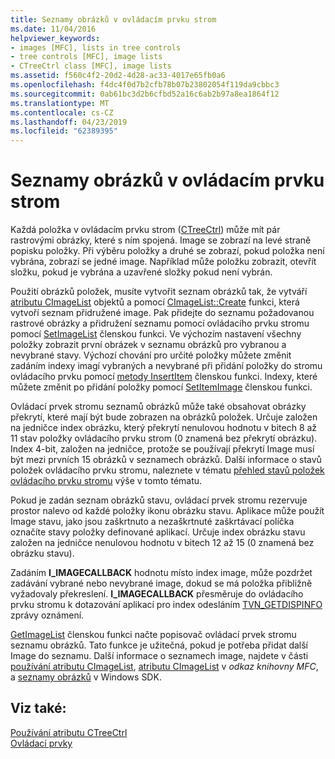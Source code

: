 ```yaml
---
title: Seznamy obrázků v ovládacím prvku strom
ms.date: 11/04/2016
helpviewer_keywords:
- images [MFC], lists in tree controls
- tree controls [MFC], image lists
- CTreeCtrl class [MFC], image lists
ms.assetid: f560c4f2-20d2-4d28-ac33-4017e65fb0a6
ms.openlocfilehash: f4dc4f0d7b2cfb78b07b23802054f119da9cbbc3
ms.sourcegitcommit: 0ab61bc3d2b6cfbd52a16c6ab2b97a8ea1864f12
ms.translationtype: MT
ms.contentlocale: cs-CZ
ms.lasthandoff: 04/23/2019
ms.locfileid: "62389395"
---
```

# <a name="tree-control-image-lists"></a>Seznamy obrázků v ovládacím prvku strom

Každá položka v ovládacím prvku strom ([CTreeCtrl](../mfc/reference/ctreectrl-class.md)) může mít pár rastrovými obrázky, které s ním spojená. Image se zobrazí na levé straně popisku položky. Při výběru položky a druhé se zobrazí, pokud položka není vybrána, zobrazí se jedné image. Například může položku zobrazit, otevřít složku, pokud je vybrána a uzavřené složky pokud není vybrán.

Použití obrázků položek, musíte vytvořit seznam obrázků tak, že vytváří [atributu CImageList](../mfc/reference/cimagelist-class.md) objektů a pomocí [CImageList::Create](../mfc/reference/cimagelist-class.md#create) funkci, která vytvoří seznam přidružené image. Pak přidejte do seznamu požadovanou rastrové obrázky a přidružení seznamu pomocí ovládacího prvku stromu pomocí [SetImageList](../mfc/reference/ctreectrl-class.md#setimagelist) členskou funkci. Ve výchozím nastavení všechny položky zobrazit první obrázek v seznamu obrázků pro vybranou a nevybrané stavy. Výchozí chování pro určité položky můžete změnit zadáním indexy imagí vybraných a nevybrané při přidání položky do stromu ovládacího prvku pomocí [metody InsertItem](../mfc/reference/ctreectrl-class.md#insertitem) členskou funkci. Indexy, které můžete změnit po přidání položky pomocí [SetItemImage](../mfc/reference/ctreectrl-class.md#setitemimage) členskou funkci.

Ovládací prvek stromu seznamů obrázků může také obsahovat obrázky překrytí, které mají být bude zobrazen na obrázků položek. Určuje založen na jedničce index obrázku, který překrytí nenulovou hodnotu v bitech 8 až 11 stav položky ovládacího prvku strom (0 znamená bez překrytí obrázku). Index 4-bit, založen na jedničce, protože se používají překrytí Image musí být mezi prvních 15 obrázků v seznamech obrázků. Další informace o stavů položek ovládacího prvku stromu, naleznete v tématu [přehled stavů položek ovládacího prvku stromu](../mfc/tree-control-item-states-overview.md) výše v tomto tématu.

Pokud je zadán seznam obrázků stavu, ovládací prvek stromu rezervuje prostor nalevo od každé položky ikonu obrázku stavu. Aplikace může použít Image stavu, jako jsou zaškrtnuto a nezaškrtnuté zaškrtávací políčka označíte stavy položky definované aplikací. Určuje index obrázku stavu založen na jedničce nenulovou hodnotu v bitech 12 až 15 (0 znamená bez obrázku stavu).

Zadáním **I_IMAGECALLBACK** hodnotu místo index image, může pozdržet zadávání vybrané nebo nevybrané image, dokud se má položka přibližně vyžadovaly překreslení. **I_IMAGECALLBACK** přesměruje do ovládacího prvku stromu k dotazování aplikací pro index odesláním [TVN_GETDISPINFO](/windows/desktop/Controls/tvn-getdispinfo) zprávy oznámení.

[GetImageList](../mfc/reference/ctreectrl-class.md#getimagelist) členskou funkci načte popisovač ovládací prvek stromu seznamu obrázků. Tato funkce je užitečná, pokud je potřeba přidat další Image do seznamu. Další informace o seznamech image, najdete v části [používání atributu CImageList](../mfc/using-cimagelist.md), [atributu CImageList](../mfc/reference/cimagelist-class.md) v *odkaz knihovny MFC*, a [seznamy obrázků](/windows/desktop/controls/image-lists) v Windows SDK.

## <a name="see-also"></a>Viz také:

[Používání atributu CTreeCtrl](../mfc/using-ctreectrl.md)<br/>
[Ovládací prvky](../mfc/controls-mfc.md)
